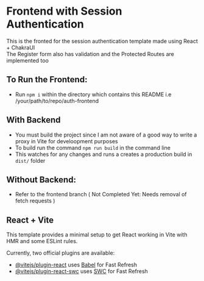 # Frontend with Session Authentication
This is the fronted for the session authentication template made using React + ChakraUI    
The Register form also has validation and the Protected Routes are implemented too
## To Run the Frontend:
- Run `npm i` within the directory which contains this README i.e /your/path/to/repo/auth-frontend
## With Backend 
- You must build the project since I am not aware of a good way to write a proxy in Vite for develoopment purposes
- To build run the command `npm run build` in the command line
- This watches for any changes and runs a creates a production build in `dist/` folder

## Without Backend:
- Refer to the frontend branch ( Not Completed Yet: Needs removal of fetch requests )

## React + Vite

This template provides a minimal setup to get React working in Vite with HMR and some ESLint rules.

Currently, two official plugins are available:

- [@vitejs/plugin-react](https://github.com/vitejs/vite-plugin-react/blob/main/packages/plugin-react/README.md) uses [Babel](https://babeljs.io/) for Fast Refresh
- [@vitejs/plugin-react-swc](https://github.com/vitejs/vite-plugin-react-swc) uses [SWC](https://swc.rs/) for Fast Refresh
